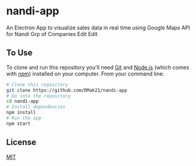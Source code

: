# nandi-app

An Electron App to visualize sales data in real time using Google Maps API for Nandi Grp of Companies Edit Edit

## To Use

To clone and run this repository you'll need [Git](https://git-scm.com) and [Node.js](https://nodejs.org/en/download/) (which comes with [npm](http://npmjs.com)) installed on your computer. From your command line:

```bash
# Clone this repository
git clone https://github.com/DMak21/nandi-app
# Go into the repository
cd nandi-app
# Install dependencies
npm install
# Run the app
npm start
```

## License

[MIT](LICENSE.md)
